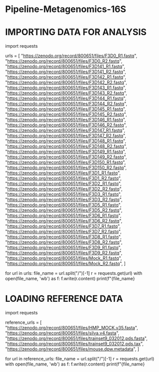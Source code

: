 # Pipeline-Metagenomics-16S # 

# IMPORTING DATA FOR ANALYSIS #

import requests

urls = [
    "https://zenodo.org/record/800651/files/F3D0_R1.fastq",
    "https://zenodo.org/record/800651/files/F3D0_R2.fastq",
    "https://zenodo.org/record/800651/files/F3D141_R1.fastq",
    "https://zenodo.org/record/800651/files/F3D141_R2.fastq",
    "https://zenodo.org/record/800651/files/F3D142_R1.fastq",
    "https://zenodo.org/record/800651/files/F3D142_R2.fastq",
    "https://zenodo.org/record/800651/files/F3D143_R1.fastq",
    "https://zenodo.org/record/800651/files/F3D143_R2.fastq",
    "https://zenodo.org/record/800651/files/F3D144_R1.fastq",
    "https://zenodo.org/record/800651/files/F3D144_R2.fastq",
    "https://zenodo.org/record/800651/files/F3D145_R1.fastq",
    "https://zenodo.org/record/800651/files/F3D145_R2.fastq",
    "https://zenodo.org/record/800651/files/F3D146_R1.fastq",
    "https://zenodo.org/record/800651/files/F3D146_R2.fastq",
    "https://zenodo.org/record/800651/files/F3D147_R1.fastq",
    "https://zenodo.org/record/800651/files/F3D147_R2.fastq",
    "https://zenodo.org/record/800651/files/F3D148_R1.fastq",
    "https://zenodo.org/record/800651/files/F3D148_R2.fastq",
    "https://zenodo.org/record/800651/files/F3D149_R1.fastq",
    "https://zenodo.org/record/800651/files/F3D149_R2.fastq",
    "https://zenodo.org/record/800651/files/F3D150_R1.fastq",
    "https://zenodo.org/record/800651/files/F3D150_R2.fastq",
    "https://zenodo.org/record/800651/files/F3D1_R1.fastq",
    "https://zenodo.org/record/800651/files/F3D1_R2.fastq",
    "https://zenodo.org/record/800651/files/F3D2_R1.fastq",
    "https://zenodo.org/record/800651/files/F3D2_R2.fastq",
    "https://zenodo.org/record/800651/files/F3D3_R1.fastq",
    "https://zenodo.org/record/800651/files/F3D3_R2.fastq",
    "https://zenodo.org/record/800651/files/F3D5_R1.fastq",
    "https://zenodo.org/record/800651/files/F3D5_R2.fastq",
    "https://zenodo.org/record/800651/files/F3D6_R1.fastq",
    "https://zenodo.org/record/800651/files/F3D6_R2.fastq",
    "https://zenodo.org/record/800651/files/F3D7_R1.fastq",
    "https://zenodo.org/record/800651/files/F3D7_R2.fastq",
    "https://zenodo.org/record/800651/files/F3D8_R1.fastq",
    "https://zenodo.org/record/800651/files/F3D8_R2.fastq",
    "https://zenodo.org/record/800651/files/F3D9_R1.fastq",
    "https://zenodo.org/record/800651/files/F3D9_R2.fastq",
    "https://zenodo.org/record/800651/files/Mock_R1.fastq",
    "https://zenodo.org/record/800651/files/Mock_R2.fastq",
]

for url in urls:
    file_name = url.split("/")[-1]
    r = requests.get(url)
    with open(file_name, 'wb') as f:
        f.write(r.content)
    print(f"{file_name}


   # LOADING REFERENCE DATA # 
   
import requests


reference_urls = [
    "https://zenodo.org/record/800651/files/HMP_MOCK.v35.fasta",
    "https://zenodo.org/record/800651/files/silva.v4.fasta",
    "https://zenodo.org/record/800651/files/trainset9_032012.pds.fasta",
    "https://zenodo.org/record/800651/files/trainset9_032012.pds.tax",
    "https://zenodo.org/record/800651/files/mouse.dpw.metadata",
]

for url in reference_urls:
    file_name = url.split("/")[-1]
    r = requests.get(url)
    with open(file_name, 'wb') as f:
        f.write(r.content)
    print(f"{file_name} 
   
